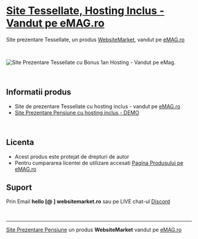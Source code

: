 ﻿# [Site Tessellate, Hosting Inclus - Vandut pe eMAG.ro](https://www.emag.ro/brands/brand/websitemarket/)

Site prezentare Tessellate, un produs [WebsiteMarket](https://websitemarket.ro), vandut pe [eMAG.ro](https://www.emag.ro)

<br />

![Site Prezentare Tessellate cu Bonus 1an Hosting - Vandut pe eMag.](https://raw.githubusercontent.com/creare-site/static/master/produse/emag-site-prezentare-tessellate-x1001-intro.gif)

<br />

## Informatii produs

- Site de prezentare Tessellate cu hosting inclus - vandut pe [eMAG.ro](https://www.emag.ro)
- [Site Prezentare Pensiune cu hosting inclus - DEMO](https://emag-site-prezentare-pensiune-x1000.websitemarket.ro)
 
<br />

## Licenta

- Acest produs este protejat de drepturi de autor
- Pentru cumpararea licentei de utilizare accesati [Pagina Produsului pe eMAG.ro](https://www.emag.ro/brands/brand/websitemarket/)

## Suport

Prin Email **hello [@ ] websitemarket.ro** sau pe LIVE chat-ul [Discord](https://discord.gg/MFRQmAk)

<br />

---
[Site Prezentare Pensiune](https://www.emag.ro/brands/brand/websitemarket/) un produs **WebsiteMarket** vandut pe [eMAG.ro](https://www.emag.ro)
